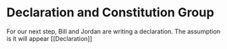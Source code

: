 # Declaration and Constitution Group
For our next step, Bill and Jordan are writing a declaration. The assumption is it will appear [[Declaration]]
